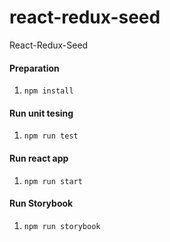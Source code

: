 # react-redux-seed
React-Redux-Seed

#### Preparation
1. `npm install`

#### Run unit tesing
1. `npm run test`

#### Run react app
1. `npm run start`

#### Run Storybook
1. `npm run storybook`
